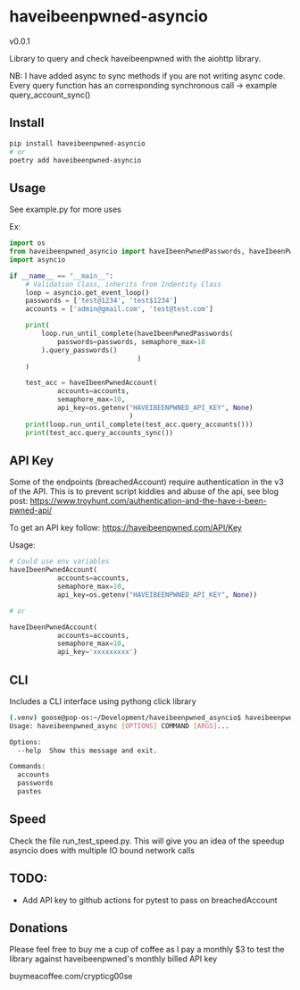 # haveibeenpwned-asyncio

v0.0.1

Library to query and check haveibeenpwned with the aiohttp library.

NB: I have added async to sync methods if you are not writing async code. Every query function has an
corresponding synchronous call -> example query_account_sync()

## Install
```bash
pip install haveibeenpwned-asyncio
# or
poetry add haveibeenpwned-asyncio
```

## Usage
See example.py for more uses

Ex:
```python
import os
from haveibeenpwned_asyncio import haveIbeenPwnedPasswords, haveIbeenPwnedAccount
import asyncio

if __name__ == "__main__":
    # Validation Class, inherits from Indentity Class
    loop = asyncio.get_event_loop()
    passwords = ['test@1234', 'test$1234']
    accounts = ['admin@gmail.com', 'test@test.com']

    print(
        loop.run_until_complete(haveIbeenPwnedPasswords(
            passwords=passwords, semaphore_max=10
        ).query_passwords()
                                )
    )

    test_acc = haveIbeenPwnedAccount(
            accounts=accounts,
            semaphore_max=10,
            api_key=os.getenv("HAVEIBEENPWNED_API_KEY", None)
                              )
    print(loop.run_until_complete(test_acc.query_accounts()))
    print(test_acc.query_accounts_sync())

```

## API Key
Some of the endpoints (breachedAccount) require authentication in the v3 of the API.
This is to prevent script kiddies and abuse of the api, see blog post: 
https://www.troyhunt.com/authentication-and-the-have-i-been-pwned-api/

To get an API key follow: https://haveibeenpwned.com/API/Key

Usage:
```python
# Could use env variables
haveIbeenPwnedAccount(
            accounts=accounts,
            semaphore_max=10,
            api_key=os.getenv("HAVEIBEENPWNED_API_KEY", None))

# or 

haveIbeenPwnedAccount(
            accounts=accounts,
            semaphore_max=10,
            api_key='xxxxxxxxx')
```

## CLI
Includes a CLI interface using pythong click library

```bash
(.venv) goose@pop-os:~/Development/haveibeenpwned_asyncio$ haveibeenpwned_async --help
Usage: haveibeenpwned_async [OPTIONS] COMMAND [ARGS]...

Options:
  --help  Show this message and exit.

Commands:
  accounts
  passwords
  pastes


```

## Speed
Check the file run_test_speed.py. This will give you an idea of the speedup asyncio does with multiple IO bound network calls

## TODO:
* Add API key to github actions for pytest to pass on breachedAccount

## Donations
Please feel free to buy me a cup of coffee as I pay a monthly $3 to test the library against haveibeenpwned's 
monthly billed API key

buymeacoffee.com/crypticg00se                

